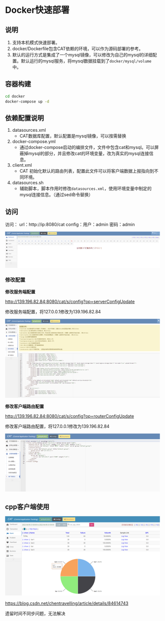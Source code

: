 # Docker快速部署

## 说明

1. 支持本机模式快速部署。
2. docker/Dockerfile包含CAT依赖的环境，可以作为源码部署的参考。
3. 默认的运行方式是集成了一个mysql镜像，可以修改为自己的mysql的详细配置。默认运行的mysql服务，将mysql数据挂载到了`docker/mysql/volume`中。

## 容器构建

```bash
cd docker
docker-compose up -d
```

## 依赖配置说明

1. datasources.xml
    - CAT数据库配置，默认配置是mysql镜像，可以按需替换
2. docker-compose.yml
    - 通过docker-compose启动的编排文件，文件中包含cat和mysql。可以屏蔽掉mysql的部分，并且修改cat的环境变量，改为真实的mysql连接信息。
3. client.xml
    - CAT 初始化默认的路由列表，配置此文件可以将客户端数据上报指向到不同环境。
4. datasources.sh
    - 辅助脚本，脚本作用时修改`datasources.xml`，使用环境变量中制定的mysql连接信息。（通过sed命令替换）

## 访问

访问：
url：http://ip:8080/cat
config：用户：admin 密码：admin

![cat界面](./images/server/cat界面.png)

### 修改配置

**修改服务端配置**

http://139.196.82.84:8080/cat/s/config?op=serverConfigUpdate

修改服务端配置，将127.0.0.1修改为139.196.82.84

![服务端配置](./images/server/服务端配置.png)

**修改客户端路由配置**

http://139.196.82.84:8080/cat/s/config?op=routerConfigUpdate

修改客户端路由配置，将127.0.0.1修改为139.196.82.84

![客户端路由配置](./images/server/客户端路由配置.png)

## cpp客户端使用

![Event输出](./images/server/Event输出.png)

https://blog.csdn.net/chentravelling/article/details/84614743

遗留时间不同步问题，无法解决